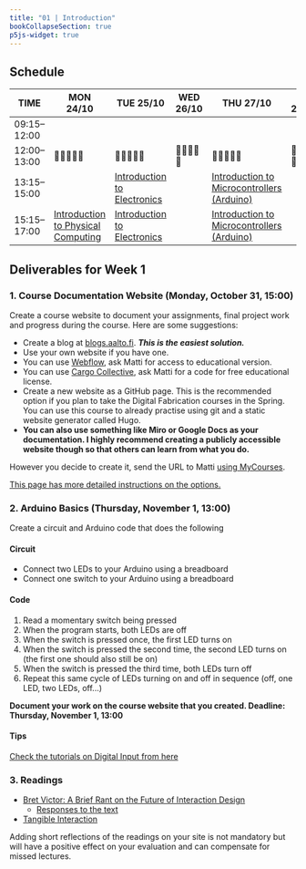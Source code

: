 ```yaml
---
title: "01 | Introduction"
bookCollapseSection: true
p5js-widget: true
---
```


## Schedule

<div class="calendar">

| TIME | MON 24/10 | TUE 25/10 | WED 26/10 | THU 27/10 | FRI 28/10 |
| --- | --- | --- | --- | --- | --- |
| 09:15–12:00 |  |  |  |  |  |
| 12:00–13:00| 🥗🍜🍱🍝🍕 | 🥗🍜🍱🍝🍕 | 🥗🍜🍱🍝🍕 | 🥗🍜🍱🍝🍕 | 🥗🍜🍱🍝🍕 |
| 13:15–15:00 |  | [Introduction to Electronics](./lesson-01) |  | [Introduction to Microcontrollers (Arduino)](./lesson-02) |  |
| 15:15–17:00 | [Introduction to Physical Computing](./lecture) | [Introduction to Electronics](./lesson-01) |  | [Introduction to Microcontrollers (Arduino)](./lesson-02) |  |

</div> 

## Deliverables for Week 1

### 1. Course Documentation Website (Monday, October 31, 15:00)

Create a course website to document your assignments, final project work and progress during the course. Here are some suggestions:
- Create a blog at [blogs.aalto.fi](https://blogs.aalto.fi/). ***This is the easiest solution.***
- Use your own website if you have one.
- You can use [Webflow](https://webflow.com/), ask Matti for access to educational version.
- You can use [Cargo Collective](https://cargo.site/), ask Matti for a code for free educational license.
- Create a new website as a GitHub page. This is the recommended option if you plan to take the Digital Fabrication courses in the Spring. You can use this course to already practise using git and a static website generator called Hugo.
- **You can also use something like Miro or Google Docs as your documentation. I highly recommend creating a publicly accessible website though so that others can learn from what you do.**

However you decide to create it, send the URL to Matti [using MyCourses](https://mycourses.aalto.fi/course/view.php?id=37545&section=1).

[This page has more detailed instructions on the options.](../documentation-website/)

### 2. Arduino Basics (Thursday, November 1, 13:00)

Create a circuit and Arduino code that does the following

#### Circuit
- Connect two LEDs to your Arduino using a breadboard
- Connect one switch to your Arduino using a breadboard

#### Code
1. Read a momentary switch being pressed
2. When the program starts, both LEDs are off
3. When the switch is pressed once, the first LED turns on
4. When the switch is pressed the second time, the second LED turns on (the first one should also still be on)
5. When the switch is pressed the third time, both LEDs turn off
6. Repeat this same cycle of LEDs turning on and off in sequence (off, one LED, two LEDs, off...)

**Document your work on the course website that you created. Deadline: Thursday, November 1, 13:00**

#### Tips
[Check the tutorials on Digital Input from here](../../../tutorials/arduino-and-electronics/arduino/)


### 3. Readings

- [Bret Victor: A Brief Rant on the Future of Interaction Design](http://worrydream.com/ABriefRantOnTheFutureOfInteractionDesign/)
    - [Responses to the text](http://worrydream.com/ABriefRantOnTheFutureOfInteractionDesign/responses.html)
- [Tangible Interaction](https://www.interaction-design.org/literature/book/the-glossary-of-human-computer-interaction/tangible-interaction)

Adding short reflections of the readings on your site is not mandatory but will have a positive effect on your evaluation and can compensate for missed lectures.